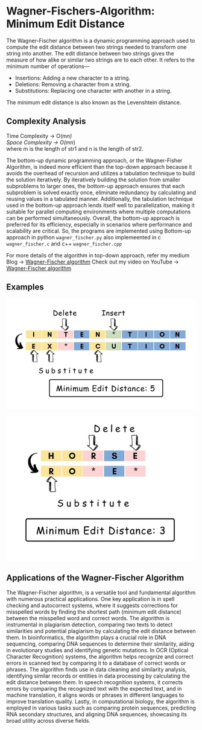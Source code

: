 # Wagner-Fischers-Algorithm: Minimum Edit Distance
The Wagner-Fischer algorithm is a dynamic programming approach used to compute the edit distance between two strings needed to transform one string into another. The edit distance between two strings gives the measure of how alike or similar two strings are to each other. It refers to the minimum number of operations—
* Insertions: Adding a new character to a string.
* Deletions: Removing a character from a string.
* Substitutions: Replacing one character with another in a string.

The minimum edit distance is also known as the Levenshtein distance.

## Complexity Analysis
Time Complexity -> O(m*n)  
Space Complexity -> O(m*n)  
where m is the length of str1 and n is the length of str2.  

The bottom-up dynamic programming approach, or the Wagner-Fisher Algorithm, is indeed more efficient than the top-down approach because it avoids the overhead of recursion and utilizes a tabulation technique to build the solution iteratively. By iteratively building the solution from smaller subproblems to larger ones, the bottom-up approach ensures that each subproblem is solved exactly once, eliminate redundancy by calculating and reusing values in a tabulated manner. Additionally, the tabulation technique used in the bottom-up approach lends itself well to parallelization, making it suitable for parallel computing environments where multiple computations can be performed simultaneously. Overall, the bottom-up approach is preferred for its efficiency, especially in scenarios where performance and scalability are critical.
So, the programs are implemented using Bottom-up approach in python `wagner_fischer.py` also implemeented in c `wagner_fischer.c` and c++ `wagner_fischer.cpp`

For more details of the algorithm in top-down approach, refer my medium Blog -> [Wagner-Fischer algorithm](https://en.wikipedia.org/wiki/Wagner%E2%80%93Fischer_algorithm)
Check out my video on YouTube -> [Wagner-Fischer algorithm](https://youtu.be/fe-qexk0-m4)


## Examples
![Wagner Fischer example](images/example1.jpg)   

![Wagner Fischer example](images/example2.jpg)   

## Applications of the Wagner-Fischer Algorithm
The Wagner-Fischer algorithm, is a versatile tool and fundamental algorithm with numerous practical applications. One key application is in spell checking and autocorrect systems, where it suggests corrections for misspelled words by finding the shortest path (minimum edit distance) between the misspelled word and correct words. The algorithm is instrumental in plagiarism detection, comparing two texts to detect similarities and potential plagiarism by calculating the edit distance between them. In bioinformatics, the algorithm plays a crucial role in DNA sequencing, comparing DNA sequences to determine their similarity, aiding in evolutionary studies and identifying genetic mutations. In OCR (Optical Character Recognition) systems, the algorithm helps recognize and correct errors in scanned text by comparing it to a database of correct words or phrases. The algorithm finds use in data cleaning and similarity analysis, identifying similar records or entities in data processing by calculating the edit distance between them. In speech recognition systems, it corrects errors by comparing the recognized text with the expected text, and in machine translation, it aligns words or phrases in different languages to improve translation quality. Lastly, in computational biology, the algorithm is employed in various tasks such as comparing protein sequences, predicting RNA secondary structures, and aligning DNA sequences, showcasing its broad utility across diverse fields.
